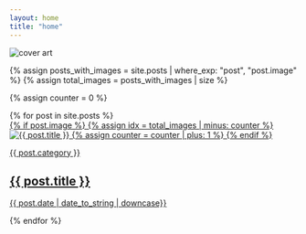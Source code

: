 ```yaml
---
layout: home
title: "home"
---
```

<script src="https://unpkg.com/masonry-layout@4/dist/masonry.pkgd.min.js"></script>

<div class="landing">
    <img src="{{ site.baseurl }}/assets/art/cover.jpg" alt="cover art">
</div>

{% assign posts_with_images = site.posts | where_exp: "post", "post.image" %}
{% assign total_images = posts_with_images | size %}

{% assign counter = 0 %}
<section id="posts">
  {% for post in site.posts %}
    <div class="post-widget">
      <a href="{{ post.url }}">
        {% if post.image %}
          {% assign idx = total_images | minus: counter %}
          <img src="{{ site.baseurl }}/assets/thumbnails/{{ idx }}.jpg" alt="{{ post.title }}">
          {% assign counter = counter | plus: 1 %}
        {% endif %}
        <div class="post-info">
          <p>{{ post.category }}</p>
          <h2>{{ post.title }}</h2>
          <p>{{ post.date | date_to_string | downcase}}</p>
        </div>
      </a>
    </div>
  {% endfor %}
</section>

<script>
  var elem = document.querySelector('#posts');
  var msnry = new Masonry( elem, {
    itemSelector: '.post-widget',
    columnWidth: '.post-widget',
    percentPosition: true
  });
</script>
